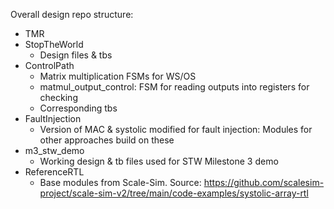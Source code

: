 Overall design repo structure:
- TMR
- StopTheWorld
   - Design files & tbs
- ControlPath
   - Matrix multiplication FSMs for WS/OS
   - matmul_output_control: FSM for reading outputs into registers for checking
   - Corresponding tbs
- FaultInjection
   - Version of MAC & systolic modified for fault injection: Modules for other approaches build on these
- m3_stw_demo
   - Working design & tb files used for STW Milestone 3 demo
- ReferenceRTL
   - Base modules from Scale-Sim. Source: https://github.com/scalesim-project/scale-sim-v2/tree/main/code-examples/systolic-array-rtl

